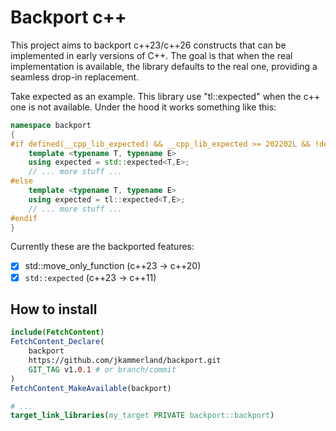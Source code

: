 # Backport c++

This project aims to backport c++23/c++26 constructs that can be implemented in early versions of C++. The goal is that 
when the real implementation is available, the library defaults to the real one, providing a seamless drop-in replacement.

Take expected as an example. This library use "tl::expected" when the c++ one is not available. Under the hood it works something like this:

```cpp
namespace backport
{
#if defined(__cpp_lib_expected) && __cpp_lib_expected >= 202202L && !defined(EXPECTED_CUSTOM_IMPL)
    template <typename T, typename E>
    using expected = std::expected<T,E>;
    // ... more stuff ...
#else
    template <typename T, typename E>
    using expected = tl::expected<T,E>;
    // ... more stuff ...
#endif
}
```

Currently these are the backported features:

- [x] std::move_only_function (c++23 -> c++20)
- [x] `std::expected` (c++23 -> c++11)

## How to install

```cmake
include(FetchContent)
FetchContent_Declare(
    backport
    https://github.com/jkammerland/backport.git
    GIT_TAG v1.0.1 # or branch/commit
)
FetchContent_MakeAvailable(backport)

# ...
target_link_libraries(my_target PRIVATE backport::backport)
```